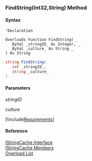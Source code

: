 ﻿### FindString(Int32,String) Method

#### Syntax

```vbnet
'Declaration

Overloads Function FindString( _
   ByVal _stringID_ As Integer, _
   ByVal _culture_ As String _
) As String
```

```csharp
string FindString( 
   int _stringID_,
   string _culture_
)
```

#### Parameters

_stringID_

_culture_

[!include[Requirements](../partials/requirements.md)]

#### Reference

[IStringCache Interface](fcSDK~FChoice.Foundation.Clarify.IStringCache.md)  
[IStringCache Members](fcSDK~FChoice.Foundation.Clarify.IStringCache_members.md)  
[Overload List](fcSDK~FChoice.Foundation.Clarify.IStringCache~FindString.md)